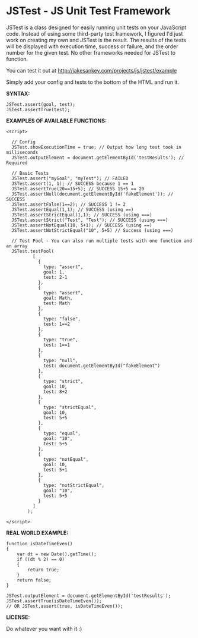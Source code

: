 JSTest - JS Unit Test Framework
===============================

JSTest is a class designed for easily running unit tests on your JavaScript code. Instead of using some third-party test framework, I figured I'd just work on creating my own and JSTest is the result. The results of the tests will be displayed with execution time, success or failure, and the order number for the given test. No other frameworks needed for JSTest to function.

You can test it out at http://jakesankey.com/projects/js/jstest/example

Simply add your config and tests to the bottom of the HTML and run it.

<b>SYNTAX:</b>

    JSTest.assert(goal, test);
    JSTest.assertTrue(test);

<b>EXAMPLES OF AVAILABLE FUNCTIONS:</b>

    <script>

      // Config
      JSTest.showExecutionTime = true; // Output how long test took in milliseconds
      JSTest.outputElement = document.getElementById('testResults'); // Required

      // Basic Tests
      JSTest.assert("myGoal", "myTest"); // FAILED
      JSTest.assert(1, 1); // SUCCESS because 1 == 1
      JSTest.assertTrue(20==15+5); // SUCCESS 15+5 == 20
      JSTest.assertNull(document.getElementById('fakeElement')); // SUCCESS
      JSTest.assertFalse(1==2); // SUCCESS 1 != 2
      JSTest.assertEqual(1,1); // SUCCESS (using ==)
      JSTest.assertStrictEqual(1,1); // SUCCESS (using ===)
      JSTest.assertStrict("Test", "Test"); // SUCCESS (using ===)
      JSTest.assertNotEqual(10, 5+1); // SUCCESS (using ==)
      JSTest.assertNotStrictEqual("10", 5+5) // Success (using ===)

      // Test Pool - You can also run multiple tests with one function and an array
      JSTest.testPool(
              [
                {
                  type: "assert",
                  goal: 1,
                  test: 2-1
                },
                {
                  type: "assert",
                  goal: Math,
                  test: Math
                },
                {
                  type: "false",
                  test: 1==2
                },
                {
                  type: "true",
                  test: 1==1
                },
                {
                  type: "null",
                  test: document.getElementById("fakeElement")
                },
                {
                  type: "strict",
                  goal: 10,
                  test: 8+2
                },
                {
                  type: "strictEqual",
                  goal: 10,
                  test: 5+5
                },
                {
                  type: "equal",
                  goal: "10",
                  test: 5+5
                },
                {
                  type: "notEqual",
                  goal: 10,
                  test: 5+1
                },
                {
                  type: "notStrictEqual",
                  goal: "10",
                  test: 5+5
                }
              ]
            );  

    </script>

<b>REAL WORLD EXAMPLE:</b>

    function isDateTimeEven()
    {
        var dt = new Date().getTime();
        if ((dt % 2) == 0)
        {
            return true;
        }
        return false;
    }

    JSTest.outputElement = document.getElementById('testResults');
    JSTest.assertTrue(isDateTimeEven());
    // OR JSTest.assert(true, isDateTimeEven());

<b>LICENSE:</b>

Do whatever you want with it :)
